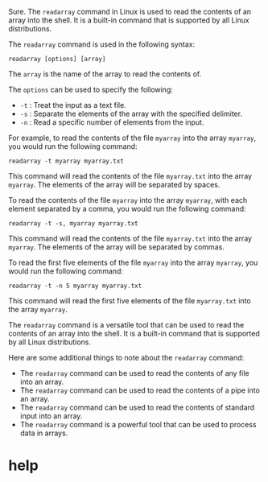 Sure. The `readarray` command in Linux is used to read the contents of an array into the shell. It is a built-in command that is supported by all Linux distributions.

The `readarray` command is used in the following syntax:

```
readarray [options] [array]
```

The `array` is the name of the array to read the contents of.

The `options` can be used to specify the following:

* `-t` : Treat the input as a text file.
* `-s` : Separate the elements of the array with the specified delimiter.
* `-n` : Read a specific number of elements from the input.

For example, to read the contents of the file `myarray` into the array `myarray`, you would run the following command:

```
readarray -t myarray myarray.txt
```

This command will read the contents of the file `myarray.txt` into the array `myarray`. The elements of the array will be separated by spaces.

To read the contents of the file `myarray` into the array `myarray`, with each element separated by a comma, you would run the following command:

```
readarray -t -s, myarray myarray.txt
```

This command will read the contents of the file `myarray.txt` into the array `myarray`. The elements of the array will be separated by commas.

To read the first five elements of the file `myarray` into the array `myarray`, you would run the following command:

```
readarray -t -n 5 myarray myarray.txt
```

This command will read the first five elements of the file `myarray.txt` into the array `myarray`.

The `readarray` command is a versatile tool that can be used to read the contents of an array into the shell. It is a built-in command that is supported by all Linux distributions.

Here are some additional things to note about the `readarray` command:

* The `readarray` command can be used to read the contents of any file into an array.
* The `readarray` command can be used to read the contents of a pipe into an array.
* The `readarray` command can be used to read the contents of standard input into an array.
* The `readarray` command is a powerful tool that can be used to process data in arrays.



# help 

```
```
